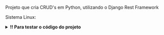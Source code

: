 Projeto que cria CRUD's em Python, utilizando o Django Rest Framework

Sistema Linux:

<details>
  <summary><strong>‼️ Para testar o código do projeto </strong></summary>
    
1. Clone o repositório
    * `git clone git@github.com:VictorMartinsDuarte/django_rest_api.git`.
    * Entre na pasta do repositório que você acabou de clonar:
    * `cd django_rest_api`

2. Configure o Ambiente Virtual
    * Crie o ambiente, rode dentro da pasta raiz do projeto:
    * `python3 -m venv venv`
    * Ative-o:
    * `source venv/bin/activate`

3. Instalando as dependências
<details>